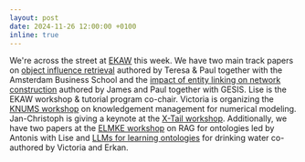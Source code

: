 ```yaml
---
layout: post
date: 2024-11-26 12:00:00 +0100
inline: true
---
```


We're across the street at [EKAW](https://event.cwi.nl/ekaw2024/) this week. We have two main track papers on [object influence retrieval](https://doi.org/10.1007/978-3-031-77792-9_3) authored by Teresa & Paul together with the Amsterdam Business School and the [impact of entity linking on network construction](https://doi.org/10.1007/978-3-031-77792-9_5) authored by James and Paul together with GESIS. Lise is the EKAW workshop & tutorial program co-chair. Victoria is organizing the [KNUMS workshop](https://k-nums.github.io/ekaw/2024/#chairs) on knowledgement management for numerical modeling.  Jan-Christoph is giving a keynote at the [X-Tail workshop](https://www.xtail-workshop.org/). Additionally, we have two papers at the [ELMKE workshop](https://sites.google.com/view/elmke/program) on RAG for ontologies led by Antonis with Lise and [LLMs for learning ontologies](https://github.com/DiTEC-project/Large-Language-Model-for-Ontology-Learning-In-Drinking-Water-Distribution-Network-Domain) for drinking water co-authored by Victoria and Erkan.
